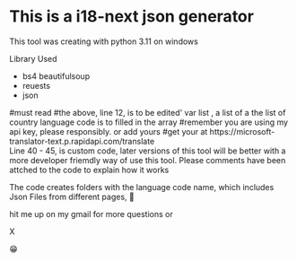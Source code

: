 <h1>This is a i18-next json generator</h1>
<p>This tool was creating with python 3.11 on windows</p>
<p>Library Used</p>
<ul>
  <li>bs4 beautifulsoup</li>
  <li>reuests</li>
  <li>json</li>
</ul>
<p>
  #must read
#the above, line 12, is to be edited' var list , a list of a the list of country language code is to filled in the array
#remember you are using my api key, please responsibly. or add yours
#get your at https://microsoft-translator-text.p.rapidapi.com/translate
</br>
Line 40 - 45, is custom code, later versions of this tool will be better with a more developer friemdly way of use this tool. Please comments have been attched to the code to explain how it works

The code creates folders with the language code name, which includes Json Files from different pages, 🙂

hit me up on my gmail for more questions or 
<p style={{ fontWeight:'600' }}>X</p>

😁
</p>
